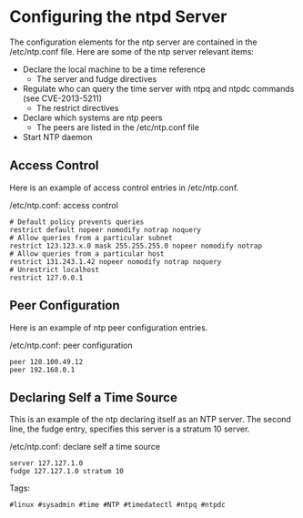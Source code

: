 # Configuring the ntpd Server

The configuration elements for the ntp server are contained in the /etc/ntp.conf file. Here are some of the ntp server relevant items:

* Declare the local machine to be a time reference
    * The server and fudge directives
* Regulate who can query the time server with ntpq and ntpdc commands (see CVE-2013-5211)
    * The restrict directives
* Declare which systems are ntp peers
    * The peers are listed in the /etc/ntp.conf file
* Start NTP daemon

## Access Control

Here is an example of access control entries in /etc/ntp.conf.

/etc/ntp.conf: access control

```
# Default policy prevents queries
restrict default nopeer nomodify notrap noquery
# Allow queries from a particular subnet
restrict 123.123.x.0 mask 255.255.255.0 nopeer nomodify notrap
# Allow queries from a particular host
restrict 131.243.1.42 nopeer nomodify notrap noquery
# Unrestrict localhost
restrict 127.0.0.1
```

## Peer Configuration

Here is an example of ntp peer configuration entries.

/etc/ntp.conf: peer configuration

```
peer 128.100.49.12
peer 192.168.0.1
```

## Declaring Self a Time Source

This is an example of the ntp declaring itself as an NTP server. The second line, the fudge entry, specifies this server is a stratum 10 server.

/etc/ntp.conf: declare self a time source

```
server 127.127.1.0
fudge 127.127.1.0 stratum 10
```

Tags:

    #linux #sysadmin #time #NTP #timedatectl #ntpq #ntpdc
